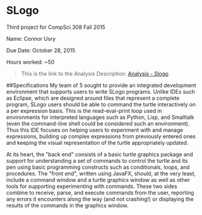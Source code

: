 # SLogo
Third project for CompSci 308 Fall 2015

Name: Connor Usry

Due Date: October 28, 2015

Hours worked: ~50

> This is the link to the Analysis Description: [Analysis - Slogo](http://www.cs.duke.edu/courses/cps108/current/assign/03_slogo/part4.php)

##Specifications
My team of 5 sought to provide an integrated development environment that supports users to write SLogo programs. Unlike IDEs such as Eclipse, which are designed around files that represent a complete program, SLogo users should be able to command the turtle interactively on a per expression basis. This is the read-eval-print loop used in environments for interpreted languages such as Python, Lisp, and Smalltalk (even the command-line shell could be considered such an environment). Thus this IDE focuses on helping users to experiment with and manage expressions, building up complex expressions from previously entered ones and keeping the visual representation of the turtle appropriately updated.

At its heart, the "back end" consists of a basic turtle graphics package and support for understanding a set of commands to control the turtle and its pen using basic programming constructs such as conditionals, loops, and procedures. The "front end", written using JavaFX, should, at the very least, include a command window and a turtle graphics window as well as other tools for supporting experimenting with commands. These two sides combine to receive, parse, and execute commands from the user, reporting any errors it encounters along the way (and not crashing!) or displaying the results of the commands in the graphics window.
